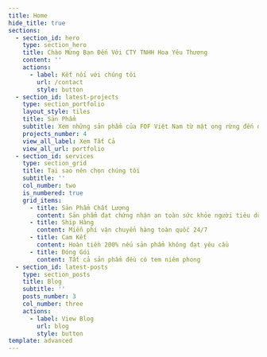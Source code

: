 ```yaml
---
title: Home
hide_title: true
sections:
  - section_id: hero
    type: section_hero
    title: Chào Mừng Bạn Đến Với CTY TNHH Hoa Yêu Thương
    content: ''
    actions:
      - label: Kết nối với chúng tôi
        url: /contact
        style: button
  - section_id: latest-projects
    type: section_portfolio
    layout_style: tiles
    title: Sản Phẩm
    subtitle: Xem những sản phẩm của FOF Việt Nam từ mật ong rừng đến đông trùng hạ thảo
    projects_number: 4
    view_all_label: Xem Tất Cả
    view_all_url: portfolio
  - section_id: services
    type: section_grid
    title: Tại sao nên chọn chúng tôi
    subtitle: ''
    col_number: two
    is_numbered: true
    grid_items:
      - title: Sản Phẩm Chất Lượng
        content: Sản phẩm đạt chứng nhận an toàn sức khỏe người tiêu dùng
      - title: Ship Hàng
        content: Miễn phí vận chuyển hàng toàn quốc 24/7
      - title: Cam Kết
        content: Hoàn tiền 200% nếu sản phẩm không đạt yêu cầu
      - title: Đóng Gói
        content: Tất cả sản phẩm đều có tem niêm phong
  - section_id: latest-posts
    type: section_posts
    title: Blog
    subtitle: ''
    posts_number: 3
    col_number: three
    actions:
      - label: View Blog
        url: blog
        style: button
template: advanced
---
```

